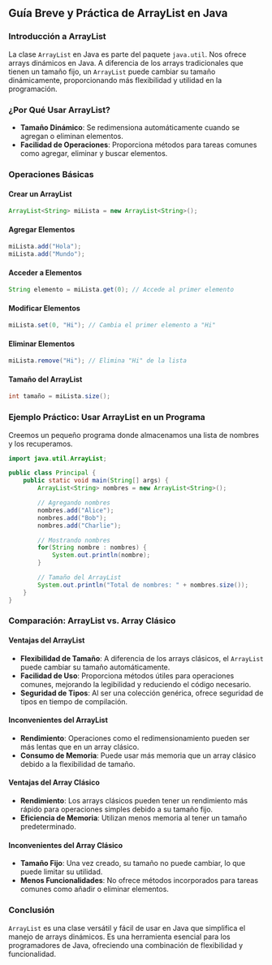 
## Guía Breve y Práctica de ArrayList en Java

### Introducción a ArrayList
La clase `ArrayList` en Java es parte del paquete `java.util`. Nos ofrece arrays dinámicos en Java. A diferencia de los arrays tradicionales que tienen un tamaño fijo, un `ArrayList` puede cambiar su tamaño dinámicamente, proporcionando más flexibilidad y utilidad en la programación.

### ¿Por Qué Usar ArrayList?
- **Tamaño Dinámico**: Se redimensiona automáticamente cuando se agregan o eliminan elementos.
- **Facilidad de Operaciones**: Proporciona métodos para tareas comunes como agregar, eliminar y buscar elementos.

### Operaciones Básicas

#### Crear un ArrayList
```java
ArrayList<String> miLista = new ArrayList<String>();
```

#### Agregar Elementos
```java
miLista.add("Hola");
miLista.add("Mundo");
```

#### Acceder a Elementos
```java
String elemento = miLista.get(0); // Accede al primer elemento
```

#### Modificar Elementos
```java
miLista.set(0, "Hi"); // Cambia el primer elemento a "Hi"
```

#### Eliminar Elementos
```java
miLista.remove("Hi"); // Elimina "Hi" de la lista
```

#### Tamaño del ArrayList
```java
int tamaño = miLista.size();
```

### Ejemplo Práctico: Usar ArrayList en un Programa

Creemos un pequeño programa donde almacenamos una lista de nombres y los recuperamos.

```java
import java.util.ArrayList;

public class Principal {
    public static void main(String[] args) {
        ArrayList<String> nombres = new ArrayList<String>();

        // Agregando nombres
        nombres.add("Alice");
        nombres.add("Bob");
        nombres.add("Charlie");

        // Mostrando nombres
        for(String nombre : nombres) {
            System.out.println(nombre);
        }

        // Tamaño del ArrayList
        System.out.println("Total de nombres: " + nombres.size());
    }
}
```

### Comparación: ArrayList vs. Array Clásico

#### Ventajas del ArrayList
- **Flexibilidad de Tamaño**: A diferencia de los arrays clásicos, el `ArrayList` puede cambiar su tamaño automáticamente.
- **Facilidad de Uso**: Proporciona métodos útiles para operaciones comunes, mejorando la legibilidad y reduciendo el código necesario.
- **Seguridad de Tipos**: Al ser una colección genérica, ofrece seguridad de tipos en tiempo de compilación.

#### Inconvenientes del ArrayList
- **Rendimiento**: Operaciones como el redimensionamiento pueden ser más lentas que en un array clásico.
- **Consumo de Memoria**: Puede usar más memoria que un array clásico debido a la flexibilidad de tamaño.

#### Ventajas del Array Clásico
- **Rendimiento**: Los arrays clásicos pueden tener un rendimiento más rápido para operaciones simples debido a su tamaño fijo.
- **Eficiencia de Memoria**: Utilizan menos memoria al tener un tamaño predeterminado.

#### Inconvenientes del Array Clásico
- **Tamaño Fijo**: Una vez creado, su tamaño no puede cambiar, lo que puede limitar su utilidad.
- **Menos Funcionalidades**: No ofrece métodos incorporados para tareas comunes como añadir o eliminar elementos.

### Conclusión
`ArrayList` es una clase versátil y fácil de usar en Java que simplifica el manejo de arrays dinámicos. Es una herramienta esencial para los programadores de Java, ofreciendo una combinación de flexibilidad y funcionalidad.
